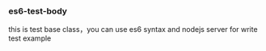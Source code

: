 ### es6-test-body

this is test base class，you can use es6 syntax and nodejs server for write test example
